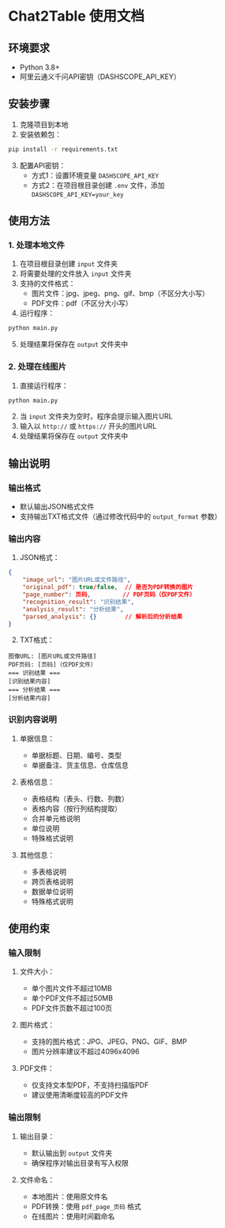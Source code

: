 # Chat2Table 使用文档

## 环境要求
- Python 3.8+
- 阿里云通义千问API密钥（DASHSCOPE_API_KEY）

## 安装步骤
1. 克隆项目到本地
2. 安装依赖包：
```bash
pip install -r requirements.txt
```
3. 配置API密钥：
   - 方式1：设置环境变量 `DASHSCOPE_API_KEY`
   - 方式2：在项目根目录创建 `.env` 文件，添加 `DASHSCOPE_API_KEY=your_key`

## 使用方法

### 1. 处理本地文件
1. 在项目根目录创建 `input` 文件夹
2. 将需要处理的文件放入 `input` 文件夹
3. 支持的文件格式：
   - 图片文件：jpg、jpeg、png、gif、bmp（不区分大小写）
   - PDF文件：pdf（不区分大小写）
4. 运行程序：
```bash
python main.py
```
5. 处理结果将保存在 `output` 文件夹中

### 2. 处理在线图片
1. 直接运行程序：
```bash
python main.py
```
2. 当 `input` 文件夹为空时，程序会提示输入图片URL
3. 输入以 `http://` 或 `https://` 开头的图片URL
4. 处理结果将保存在 `output` 文件夹中

## 输出说明

### 输出格式
- 默认输出JSON格式文件
- 支持输出TXT格式文件（通过修改代码中的 `output_format` 参数）

### 输出内容
1. JSON格式：
```json
{
    "image_url": "图片URL或文件路径",
    "original_pdf": true/false,  // 是否为PDF转换的图片
    "page_number": 页码,         // PDF页码（仅PDF文件）
    "recognition_result": "识别结果",
    "analysis_result": "分析结果",
    "parsed_analysis": {}        // 解析后的分析结果
}
```

2. TXT格式：
```
图像URL: [图片URL或文件路径]
PDF页码: [页码]（仅PDF文件）
=== 识别结果 ===
[识别结果内容]
=== 分析结果 ===
[分析结果内容]
```

### 识别内容说明
1. 单据信息：
   - 单据标题、日期、编号、类型
   - 单据备注、货主信息、仓库信息

2. 表格信息：
   - 表格结构（表头、行数、列数）
   - 表格内容（按行列结构提取）
   - 合并单元格说明
   - 单位说明
   - 特殊格式说明

3. 其他信息：
   - 多表格说明
   - 跨页表格说明
   - 数据单位说明
   - 特殊格式说明

## 使用约束

### 输入限制
1. 文件大小：
   - 单个图片文件不超过10MB
   - 单个PDF文件不超过50MB
   - PDF文件页数不超过100页

2. 图片格式：
   - 支持的图片格式：JPG、JPEG、PNG、GIF、BMP
   - 图片分辨率建议不超过4096x4096

3. PDF文件：
   - 仅支持文本型PDF，不支持扫描版PDF
   - 建议使用清晰度较高的PDF文件

### 输出限制
1. 输出目录：
   - 默认输出到 `output` 文件夹
   - 确保程序对输出目录有写入权限

2. 文件命名：
   - 本地图片：使用原文件名
   - PDF转换：使用 `pdf_page_页码` 格式
   - 在线图片：使用时间戳命名
